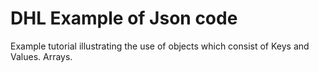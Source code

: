 # DHL Example of Json code
Example tutorial illustrating the use of objects which consist of Keys and Values.
Arrays.

